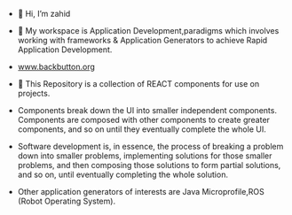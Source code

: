 - 👋 Hi, I’m zahid
- 👀 My workspace is Application Development,paradigms which involves working with frameworks & Application Generators to achieve Rapid Application Development. 
-  www.backbutton.org 
- 🌱 This Repository is a collection of REACT components for use on projects.

- Components break down the UI into smaller independent components. Components are composed with other components to create greater components, and so on until they eventually complete the whole UI.

- Software development is, in essence, the process of breaking a problem down into smaller problems, implementing solutions for those smaller problems, and then composing those solutions to form partial solutions, and so on, until eventually completing the whole solution.
-  Other application generators of interests are Java Microprofile,ROS (Robot Operating System). 
<!---
zahidr/zahidr is a ✨ special ✨ repository because its `README.md` (this file) appears on your GitHub profile.
You can click the Preview link to take a look at your changes.
--->
